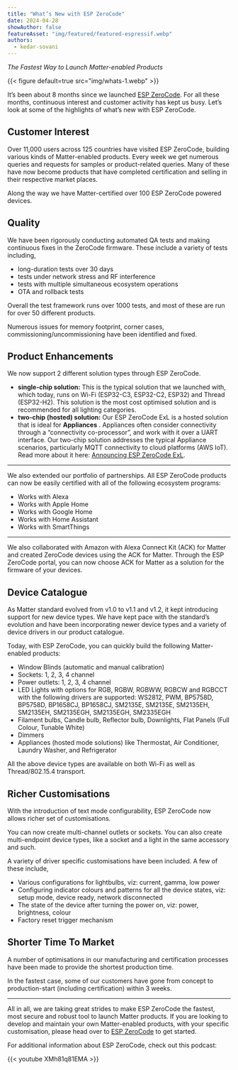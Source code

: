 ```yaml
---
title: "What’s New with ESP ZeroCode"
date: 2024-04-28
showAuthor: false
featureAsset: "img/featured/featured-espressif.webp"
authors:
  - kedar-sovani
---
```

*The Fastest Way to Launch Matter-enabled Products*

{{< figure
    default=true
    src="img/whats-1.webp"
    >}}

It’s been about 8 months since we launched [ESP ZeroCode](https://zerocode.espressif.com). For all these months, continuous interest and customer activity has kept us busy. Let’s look at some of the highlights of what’s new with ESP ZeroCode.

## Customer Interest

Over 11,000 users across 125 countries have visited ESP ZeroCode, building various kinds of Matter-enabled products. Every week we get numerous queries and requests for samples or product-related queries. Many of these have now become products that have completed certification and selling in their respective market places.

Along the way we have Matter-certified over 100 ESP ZeroCode powered devices.

## Quality

We have been rigorously conducting automated QA tests and making continuous fixes in the ZeroCode firmware. These include a variety of tests including,

- long-duration tests over 30 days
- tests under network stress and RF interference
- tests with multiple simultaneous ecosystem operations
- OTA and rollback tests

Overall the test framework runs over 1000 tests, and most of these are run for over 50 different products.

Numerous issues for memory footprint, corner cases, commissioning/uncommissioning have been identified and fixed.

## Product Enhancements

We now support 2 different solution types through ESP ZeroCode.

- __single-chip solution:__  This is the typical solution that we launched with, which today, runs on Wi-Fi (ESP32-C3, ESP32-C2, ESP32) and Thread (ESP32-H2). This solution is the most cost optimised solution and is recommended for all lighting categories.
- __two-chip (hosted) solution:__  Our ESP ZeroCode ExL is a hosted solution that is ideal for __Appliances__ . Appliances often consider connectivity through a “connectivity co-processor”, and work with it over a UART interface. Our two-chip solution addresses the typical Appliance scenarios, particularly MQTT connectivity to cloud platforms (AWS IoT). Read more about it here: [Announcing ESP ZeroCode ExL](/esp-zerocode-exl-module-powered-by-aws-iot-expresslink-simplifying-matter-compatible-6f90fa89abe6).

---

We also extended our portfolio of partnerships. All ESP ZeroCode products can now be easily certified with all of the following ecosystem programs:

- Works with Alexa
- Works with Apple Home
- Works with Google Home
- Works with Home Assistant
- Works with SmartThings

---

We also collaborated with Amazon with Alexa Connect Kit (ACK) for Matter and created ZeroCode devices using the ACK for Matter. Through the ESP ZeroCode portal, you can now choose ACK for Matter as a solution for the firmware of your devices.

## Device Catalogue

As Matter standard evolved from v1.0 to v1.1 and v1.2, it kept introducing support for new device types. We have kept pace with the standard’s evolution and have been incorporating newer device types and a variety of device drivers in our product catalogue.

Today, with ESP ZeroCode, you can quickly build the following Matter-enabled products:

- Window Blinds (automatic and manual calibration)
- Sockets: 1, 2, 3, 4 channel
- Power outlets: 1, 2, 3, 4 channel
- LED Lights with options for RGB, RGBW, RGBWW, RGBCW and RGBCCT with the following drivers are supported: WS2812, PWM, BP5758D, BP5758D, BP1658CJ, BP1658CJ, SM2135E, SM2135E, SM2135EH, SM2135EH, SM2135EGH, SM2135EGH, SM2335EGH
- Filament bulbs, Candle bulb, Reflector bulb, Downlights, Flat Panels (Full Colour, Tunable White)
- Dimmers
- Appliances (hosted mode solutions) like Thermostat, Air Conditioner, Laundry Washer, and Refrigerator

All the above device types are available on both Wi-Fi as well as Thread/802.15.4 transport.

## Richer Customisations

With the introduction of text mode configurability, ESP ZeroCode now allows richer set of customisations.

You can now create multi-channel outlets or sockets. You can also create multi-endpoint device types, like a socket and a light in the same accessory and such.

A variety of driver specific customisations have been included. A few of these include,

- Various configurations for lightbulbs, viz: current, gamma, low power
- Configuring indicator colours and patterns for all the device states, viz: setup mode, device ready, network disconnected
- The state of the device after turning the power on, viz: power, brightness, colour
- Factory reset trigger mechanism

## Shorter Time To Market

A number of optimisations in our manufacturing and certification processes have been made to provide the shortest production time.

In the fastest case, some of our customers have gone from concept to production-start (including certification) within 3 weeks.

---

All in all, we are taking great strides to make ESP ZeroCode the fastest, most secure and robust tool to launch Matter products. If you are looking to develop and maintain your own Matter-enabled products, with your specific customisation, please head over to [ESP ZeroCode](https://zerocode.espressif.com) to get started.

For additional information about ESP ZeroCode, check out this podcast:

{{< youtube XMh81q81EMA >}}
